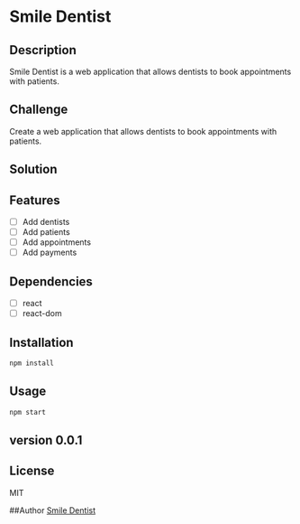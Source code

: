 <!-- Smile Dentist markdown -->

# Smile Dentist

## Description
Smile Dentist is a web application that allows dentists to book appointments with patients.

## Challenge
Create a web application that allows dentists to book appointments with patients.

## Solution

## Features
- [ ] Add dentists
- [ ] Add patients
- [ ] Add appointments
- [ ] Add payments

## Dependencies
- [ ] react
- [ ] react-dom

## Installation
```bash
npm install
```
## Usage
```bash
npm start 
```
## version 0.0.1

## License
MIT

##Author
[Smile Dentist](https://github.com/asad2002web/smile-dentist-client)